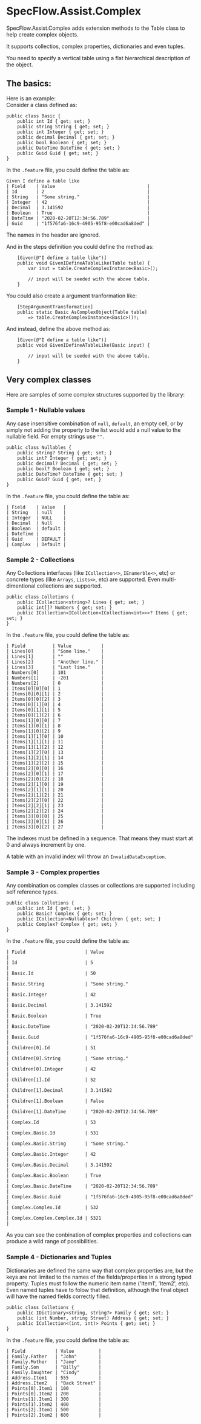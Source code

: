 # SpecFlow.Assist.Complex
SpecFlow.Assist.Complex adds extension methods to the Table class to help create complex objects.

It supports collectios, complex properties, dictionaries and even tuples.

You need to specify a vertical table using a flat hierarchical description of the object.

## The basics:
Here is an example:\
Consider a class defined as:
```
public class Basic {
    public int Id { get; set; }
    public string String { get; set; }
    public int Integer { get; set; }
    public decimal Decimal { get; set; }
    public bool Boolean { get; set; }
    public DateTime DateTime { get; set; }
    public Guid Guid { get; set; }
}
```

In the `.feature` file, you could define the table as:
```
Given I define a table like
| Field    | Value                                  |
| Id       | 2                                      |
| String   | "Some string."                         |
| Integer  | 42                                     |
| Decimal  | 3.141592                               |
| Boolean  | True                                   |
| DateTime | "2020-02-20T12:34:56.789"              |
| Guid     | "1f576fa6-16c9-4905-95f8-e00cad6a8ded" |
```
The names in the header are ignored.

And in the steps definition you could define the method as:

```
    [Given(@"I define a table like")]
    public void GivenIDefineATableLike(Table table) {
        var inut = table.CreateComplexInstance<Basic>();

        // input will be seeded with the above table.
    }
```

You could also create a argument tranformation like:

```
    [StepArgumentTransformation]
    public static Basic AsComplexObject(Table table)
        => table.CreateComplexInstance<Basic>()!;
```

And instead, define the above method as:
```
    [Given(@"I define a table like")]
    public void GivenIDefineATableLike(Basic input) {

        // input will be seeded with the above table.
    }
```

## Very complex classes

Here are samples of some complex structures supported by the library:

### Sample 1 - Nullable values
Any case insensitive combination of `null`, `default`, an empty cell, or by simply not adding the property to the list would add a null value to the nullable field.
For empty strings use `""`.

```
public class Nullables {
    public string? String { get; set; }
    public int? Integer { get; set; }
    public decimal? Decimal { get; set; }
    public bool? Boolean { get; set; }
    public DateTime? DateTime { get; set; }
    public Guid? Guid { get; set; }
}
```

In the `.feature` file, you could define the table as:
```
| Field    | Value   |
| String   | null    |
| Integer  | NULL    |
| Decimal  | Null    |
| Boolean  | default |
| DateTime |         |
| Guid     | DEFAULT |
| Complex  | Default |
```

### Sample 2 - Collections
Any Collections interfaces (like `ICollection<>`, `IEnumerble<>`, etc) or concrete types (like `Arrays`, `Lists<>`, etc) are supported.
Even multi-dimentional collections are supported.

```
public class Colletions {
    public ICollection<string>? Lines { get; set; }
    public int[]? Numbers { get; set; }
    public ICollection<ICollection<ICollection<int>>>? Items { get; set; }
}
```

In the `.feature` file, you could define the table as:
```
| Field          | Value           |
| Lines[0]       | "Some line."    |
| Lines[1]       | ""              |
| Lines[2]       | "Another line." |
| Lines[3]       | "Last line."    |
| Numbers[0]     | 101             |
| Numbers[1]     | -201            |
| Numbers[2]     | 0               |
| Items[0][0][0] | 1               |
| Items[0][0][1] | 2               |
| Items[0][0][2] | 3               |
| Items[0][1][0] | 4               |
| Items[0][1][1] | 5               |
| Items[0][1][2] | 6               |
| Items[1][0][0] | 7               |
| Items[1][0][1] | 8               |
| Items[1][0][2] | 9               |
| Items[1][1][0] | 10              |
| Items[1][1][1] | 11              |
| Items[1][1][2] | 12              |
| Items[1][2][0] | 13              |
| Items[1][2][1] | 14              |
| Items[1][2][2] | 15              |
| Items[2][0][0] | 16              |
| Items[2][0][1] | 17              |
| Items[2][0][2] | 18              |
| Items[2][1][0] | 19              |
| Items[2][1][1] | 20              |
| Items[2][1][2] | 21              |
| Items[2][2][0] | 22              |
| Items[2][2][1] | 23              |
| Items[2][2][2] | 24              |
| Items[3][0][0] | 25              |
| Items[3][0][1] | 26              |
| Items[3][0][2] | 27              |
```

The indexes must be defined in a sequence.
That means they must start at 0 and always increment by one.

A table with an invalid index will throw an `InvalidDataException`.

### Sample 3 - Complex properties
Any combination os complex classes or collections are supported including self reference types.

```
public class Colletions {
    public int Id { get; set; }
    public Basic? Complex { get; set; }
    public ICollection<Nullables>? Children { get; set; }
    public Complex? Complex { get; set; }
}
```

In the `.feature` file, you could define the table as:
```
| Field                      | Value                                  |
| Id                         | 5                                      |
| Basic.Id                   | 50                                     |
| Basic.String               | "Some string."                         |
| Basic.Integer              | 42                                     |
| Basic.Decimal              | 3.141592                               |
| Basic.Boolean              | True                                   |
| Basic.DateTime             | "2020-02-20T12:34:56.789"              |
| Basic.Guid                 | "1f576fa6-16c9-4905-95f8-e00cad6a8ded" |
| Children[0].Id             | 51                                     |
| Children[0].String         | "Some string."                         |
| Children[0].Integer        | 42                                     |
| Children[1].Id             | 52                                     |
| Children[1].Decimal        | 3.141592                               |
| Children[1].Boolean        | False                                  |
| Children[1].DateTime       | "2020-02-20T12:34:56.789"              |
| Complex.Id                 | 53                                     |
| Complex.Basic.Id           | 531                                    |
| Complex.Basic.String       | "Some string."                         |
| Complex.Basic.Integer      | 42                                     |
| Complex.Basic.Decimal      | 3.141592                               |
| Complex.Basic.Boolean      | True                                   |
| Complex.Basic.DateTime     | "2020-02-20T12:34:56.789"              |
| Complex.Basic.Guid         | "1f576fa6-16c9-4905-95f8-e00cad6a8ded" |
| Complex.Complex.Id         | 532                                    |
| Complex.Complex.Complex.Id | 5321                                   |
```

As you can see the conbination of complex properties and collections can produce a wild range of possibilities.

### Sample 4 - Dictionaries and Tuples
Dictionaries are defined the same way that complex properties are, but the keys are not limited to the names of the fields/properties in a strong typed property.
Tuples must follow the numeric item name ('Item1', 'Item2', etc). Even named tuples have to folow that definition, although the final object will have the named fields correctly filled.

```
public class Colletions {
    public IDictionary<string, string?> Family { get; set; }
    public (int Number, string Street) Address { get; set; }
    public ICollection<(int, int)> Points { get; set; }
}
```

In the `.feature` file, you could define the table as:
```
| Field           | Value         |
| Family.Father   | "John"        |
| Family.Mother   | "Jane"        |
| Family.Son      | "Billy"       |
| Family.Daughter | "Cindy"       |
| Address.Item1   | 555           |
| Address.Item2   | "Back Street" |
| Points[0].Item1 | 100           |
| Points[0].Item2 | 200           |
| Points[1].Item1 | 300           |
| Points[1].Item2 | 400           |
| Points[2].Item1 | 500           |
| Points[2].Item2 | 600           |
```
